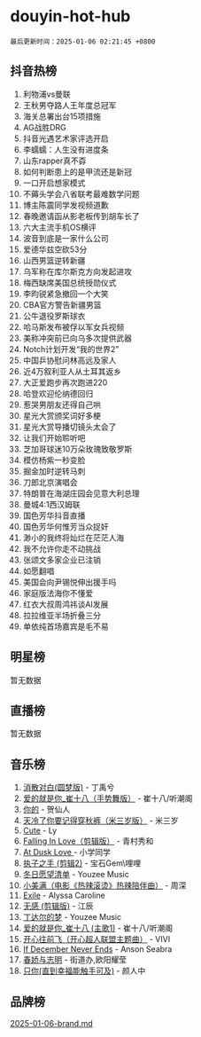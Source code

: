# douyin-hot-hub

`最后更新时间：2025-01-06 02:21:45 +0800`

## 抖音热榜

1. 利物浦vs曼联
1. 王秋男夺路人王年度总冠军
1. 海关总署出台15项措施
1. AG战胜DRG
1. 抖音光遇艺术家评选开启
1. 李蠕蠕：人生没有进度条
1. 山东rapper真不孬
1. 如何判断患上的是甲流还是新冠
1. 一口开启想家模式
1. 不薅头学会八省联考最难数学问题
1. 博主陈震同学发视频道歉
1. 春晚邀请函从影老板传到胡车长了
1. 六大主流手机OS横评
1. 波音到底是一家什么公司
1. 爱德华兹空砍53分
1. 山西男篮逆转新疆
1. 乌军称在库尔斯克方向发起进攻
1. 梅西缺席美国总统授勋仪式
1. 李昀锐紧急撤回一个大笑
1. CBA官方警告新疆男篮
1. 公牛退役罗斯球衣
1. 哈马斯发布被俘以军女兵视频
1. 美称冲突前已向乌多次提供武器
1. Notch计划开发“我的世界2”
1. 中国乒协慰问林高远及家人
1. 近4万叙利亚人从土耳其返乡
1. 大正爱跑步再次跑进220
1. 哈登欢迎伦纳德回归
1. 惹哭男朋友还得自己哄
1. 星光大赏颁奖词好多梗
1. 星光大赏导播切镜头太会了
1. 让我们开始聆听吧
1. 芝加哥球迷10万朵玫瑰致敬罗斯
1. 模仿杨紫一秒变脸
1. 掘金加时逆转马刺
1. 刀郎北京演唱会
1. 特朗普在海湖庄园会见意大利总理
1. 曼城4:1西汉姆联
1. 国色芳华抖音直播
1. 国色芳华何惟芳当众捉奸
1. 渺小的我终将灿烂在茫茫人海
1. 我不允许你走不动挑战
1. 张颂文多家企业已注销
1. 如愿翻唱
1. 美国会向尹锡悦伸出援手吗
1. 家庭版法海你不懂爱
1. 红衣大叔周鸿祎谈AI发展
1. 拉拉维亚半场折叠三分
1. 单依纯首场嘉宾是毛不易

## 明星榜

暂无数据

## 直播榜

暂无数据

## 音乐榜

1. [消散对白(圆梦版)](https://sf5-hl-cdn-tos.douyinstatic.com/obj/tos-cn-ve-2774/og4jB5I5IizzoZVAAAzWgBMAsMDWoArfwBOiFs) - 丁禹兮
1. [爱的就是你_崔十八（手势舞版）](https://sf5-hl-cdn-tos.douyinstatic.com/obj/tos-cn-ve-2774/oApB2AigNyB4sTw7JhBOikMAf0oDJzMWBuIrgm) - 崔十八/听潮阁
1. [你的](https://sf5-hl-cdn-tos.douyinstatic.com/obj/tos-cn-ve-2774/oYuIeKf42jB7sEV6B2upMdpYAgfrQWj0FeRegh) - 贺仙人
1. [天冷了你要记得穿秋裤（米三岁版）](https://sf5-hl-cdn-tos.douyinstatic.com/obj/tos-cn-ve-2774/oQlIwVIDWiZ6BQilAorS7MA0AgCkQDvcZAdm1) - 米三岁
1. [Cute](https://sf5-hl-cdn-tos.douyinstatic.com/obj/tos-cn-ve-2774/o4IbIzHWKAAB4wsS5qMBRiiAlEBGTpQRNfFvuo) - Ly
1. [Falling In Love（剪辑版）](https://sf5-hl-cdn-tos.douyinstatic.com/obj/tos-cn-ve-2774/o8ajpA8zzgBPahbBIO8AcKGBLJezFCRd1wfP9f) - 青村秀和
1. [ At Dusk  Love ](https://sf5-hl-cdn-tos.douyinstatic.com/obj/tos-cn-ve-2774/o8CrpCf5CaYgI4ZrtQgMQAFEfuGqNnRSDQAPBc) - 小学同学
1. [执子之手 (剪辑2)](https://sf5-hl-cdn-tos.douyinstatic.com/obj/tos-cn-ve-2774/oUoZLQjCc31XzqsBnBQUNgeKtYPBcgbFDwtfcu) - 宝石Gem\哩哩
1. [冬日愿望清单](https://sf5-hl-cdn-tos.douyinstatic.com/obj/tos-cn-ve-2774/oIIgUOeamCFCVAzxN6MFRLIBlLGpUqQxeeHrLE) - Youzee Music
1. [小美满（电影《热辣滚烫》热辣陪伴曲）](https://sf5-hl-cdn-tos.douyinstatic.com/obj/tos-cn-ve-2774/o0GAn2lSgfZIDUgtevCGDQYnFg4CwnrBaxbTZL) - 周深
1. [Exile](https://sf5-hl-cdn-tos.douyinstatic.com/obj/tos-cn-ve-2774/oYj4gAQTknKE3WW0Je8KGmQ7z1cA4FefwtbufD) - Alyssa Caroline
1. [无感 (剪辑版)](https://sf5-hl-cdn-tos.douyinstatic.com/obj/tos-cn-ve-2774/o0eIsUzJBDlQaQFC5OFlgbMEZC1TFYBftOBn6p) - 江辰
1. [丁达尔的梦](https://sf5-hl-cdn-tos.douyinstatic.com/obj/tos-cn-ve-2774/oMU3WirUZBVQkAC9ccG5P2IQirziZM2RTInUY) - Youzee Music
1. [爱的就是你_崔十八 (主歌1)](https://sf5-hl-cdn-tos.douyinstatic.com/obj/tos-cn-ve-2774/oI5BO5DhFZ6UTcNCnZaOCBLtZ7WIMQGfgnXf5E) - 崔十八/听潮阁
1. [开心往前飞（开心超人联盟主题曲）](https://sf5-hl-cdn-tos.douyinstatic.com/obj/tos-cn-ve-2774/9d8fb7c82cf1421fb93a9fe925275e0a) - VIVI
1. [If December Never Ends](https://sf5-hl-cdn-tos.douyinstatic.com/obj/tos-cn-ve-2774/oY1IQMoTgCFIBg8RZifyqlBBt1UFgitTYmxeOS) - Anson Seabra
1. [春娇与志明](https://sf5-hl-cdn-tos.douyinstatic.com/obj/tos-cn-ve-2774/e530d8fceb7044b39707d7f9ff54add1) - 街道办,欧阳耀莹
1. [只你(直到幸福能触手可及)](https://sf5-hl-cdn-tos.douyinstatic.com/obj/tos-cn-ve-2774/o0lBkRDzFTeaVSUz3ZZSCBVtZ5DIMQGfgmEAuE) - 颜人中

## 品牌榜

[2025-01-06-brand.md](2025-01-06-brand.md)
